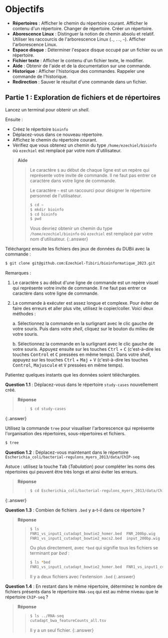 # Objectifs

- **Répertoires** : Afficher le chemin du répertoire courant. Afficher le contenu d'un répertoire. Changer de répertoire. Créer un répertoire.
- **Aborescence Linux** : Distinguer la notion de chemin absolu et relatif. Utiliser les raccourcis de l'arborescence Linux (`.`, `..`, `~`). Afficher l'arborescence Linux.
- **Espace disque** : Déterminer l'espace disque occupé par un fichier ou un répertoire.
- **Fichier texte** : Afficher le contenu d'un fichier texte, le modifier.
- **Aide** : Obtenir de l'aide et de la documentation sur une commande.
- **Historique** : Afficher l'historique des commandes. Rappeler une commande de l'historique.
- **Redirection** : Sauver le résultat d'une commande dans un fichier.


## Partie 1 : Exploration de fichiers et de répertoires

Lancez un terminal pour obtenir un *shell*.

Ensuite :

- Créez le répertoire `bioinfo`
- Déplacez-vous dans ce nouveau répertoire.
- Affichez le chemin du répertoire courant.
- Vérifiez que vous obtenez un chemin du type `/home/ezechiel/bioinfo` où `ezechiel` est remplacé par votre nom d'utilisateur.

> **Aide**
> > Le caractère `$` au début de chaque ligne est un repère qui représente votre invite de commande. 
> > Il ne faut pas entrer ce caractère dans votre ligne de commande.
> > 
> > Le caractère `~` est un raccourci pour désigner le répertoire personnel de l'utilisateur.
> > ```bash
> > $ cd ~
> > $ mkdir bioinfo
> > $ cd bioinfo
> > $ pwd
> > ```
> > Vous devriez obtenir un chemin du type `/home/ezechiel/bioinfo` où `ezechiel` est remplacé par votre nom d'utilisateur.
{:.answer}

Téléchargez ensuite les fichiers des jeux de données du DUBii avec la commande :

```bash
$ git clone git@github.com:Ezechiel-Tibiri/bioinformatique_2023.git
```

Remarques :

1. Le caractère `$` au début d'une ligne de commande est un repère visuel qui représente votre invite de commande. Il ne faut pas entrer ce caractère dans votre ligne de commande.
2. La commande à exécuter est assez longue et complexe. Pour éviter de faire des erreurs et aller plus vite, utilisez le copier/coller. Voici deux méthodes :

   a. Sélectionnez la commande en la surlignant avec le clic gauche de votre souris. Puis dans votre *shell*, cliquez sur le bouton du milieu de votre souris.
   
   b. Sélectionnez la commande en la surlignant avec le clic gauche de votre souris. Appuyez ensuite sur les touches <kbd>Ctrl</kbd> + <kbd>C</kbd> (c'est-à-dire les touches <kbd>Control</kbd> et <kbd>C</kbd> pressées en même temps). Dans votre *shell*, appuyez sur les touches <kbd>Ctrl</kbd> + <kbd>Maj</kbd> + <kbd>V</kbd> (c'est-à-dire les touches <kbd>Control</kbd>, <kbd>Majuscule</kbd> et <kbd>V</kbd> pressées en même temps).

Patientez quelques instants que les données soient téléchargées.


**Question 1.1** : Déplacez-vous dans le répertoire `study-cases` nouvellement créé.

> **Réponse**
> > ```bash
> > $ cd study-cases
> > ```
{:.answer}

Utilisez la commande `tree` pour visualiser l'arborescence qui représente l'organisation des répertoires, sous-répertoires et fichiers.

```bash
$ tree
```

**Question 1.2** : Déplacez-vous maintenant dans le répertoire `Escherichia_coli/bacterial-regulons_myers_2013/data/ChIP-seq`

Astuce : utilisez la touche <kbd>Tab</kbd> (*Tabulation*) pour compléter les noms des répertoires qui peuvent être très longs et ainsi éviter les erreurs.

> **Réponse**
> > ```bash
> > $ cd Escherichia_coli/bacterial-regulons_myers_2013/data/ChIP-seq
> > ```
{:.answer}


**Question 1.3** : Combien de fichiers `.bed` y a-t-il dans ce répertoire ?

> **Réponse**
> > ```bash
> > $ ls
> > FNR1_vs_input1_cutadapt_bowtie2_homer.bed  FNR_200bp.wig
> > FNR1_vs_input1_cutadapt_bowtie2_macs2.bed  input_200bp.wig
> > ```
> >
> > Ou plus directement, avec `*bed` qui signifie tous les fichiers se terminant par *bed* :
> > ```bash
> > $ ls *bed
> > FNR1_vs_input1_cutadapt_bowtie2_homer.bed  FNR1_vs_input1_cutadapt_bowtie2_macs2.bed
> > ```
> > Il y a deux fichiers avec l'extension `.bed`
{:.answer}


**Question 1.4** : En restant dans le même répertoire, déterminez le nombre de fichiers présents dans le répertoire `RNA-seq` qui est au même niveau que le répertoire `ChIP-seq` ?

> **Réponse**
> > ```bash
> > $ ls ../RNA-seq
> > cutadapt_bwa_featureCounts_all.tsv
> > ```
> > Il y a un seul fichier.
{:.answer}
